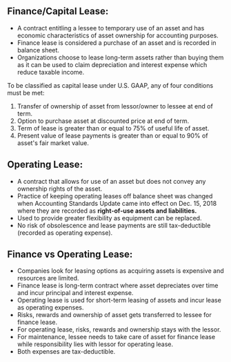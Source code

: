 ## Finance/Capital Lease:
- A contract entitling a lessee to temporary use of an asset and has economic characteristics of asset ownership for accounting purposes.
- Finance lease is considered a purchase of an asset and is recorded in balance sheet.
- Organizations choose to lease long-term assets rather than buying them as it can be used to claim depreciation and interest expense which reduce taxable income. 

To be classified as capital lease under U.S. GAAP, any of four conditions must be met:
1) Transfer of ownership of asset from lessor/owner to lessee at end of term.
2) Option to purchase asset at discounted price at end of term.
3) Term of lease is greater than or equal to 75% of useful life of asset.
4) Present value of lease payments is greater than or equal to 90% of asset's fair market value. 

## Operating Lease:
- A contract that allows for use of an asset but does not convey any ownership rights of the asset. 
- Practice of keeping operating leases off balance sheet was changed when Accounting Standards Update came into effect on Dec. 15, 2018 where they are recorded as **right-of-use assets and liabilities.**
- Used to provide greater flexibility as equipment can be replaced.
- No risk of obsolescence and lease payments are still tax-deductible (recorded as operating expense). 

## Finance vs Operating Lease:
- Companies look for leasing options as acquiring assets is expensive and resources are limited. 
- Finance lease is long-term contract where asset depreciates over time and incur principal and interest expense.
- Operating lease is used for short-term leasing of assets and incur lease as operating expenses.
- Risks, rewards and ownership of asset gets transferred to lessee for finance lease. 
- For operating lease, risks, rewards and ownership stays with the lessor. 
- For maintenance, lessee needs to take care of asset for finance lease while responsibility lies with lessor for operating lease.
- Both expenses are tax-deductible. 

